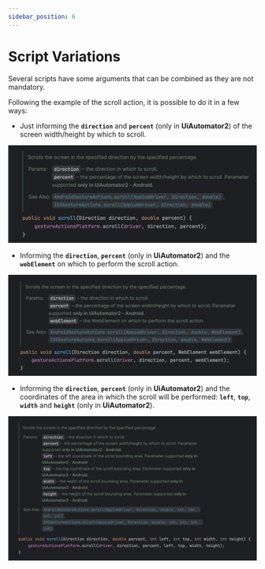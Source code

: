 ```yaml
---
sidebar_position: 6
---
```


# Script Variations

Several scripts have some arguments that can be combined as they are not mandatory.

Following the example of the scroll action, it is possible to do it in a few ways:

- Just informing the **`direction`** and **`percent`** (only in **UiAutomator2**) of the screen width/height by which to scroll.

![Scroll Documentation - Direction and Percent](img/scroll-doc-direction-percent.png)


- Informing the **`direction`**, **`percent`** (only in **UiAutomator2**) and the **`webElement`** on which to perform the scroll action.

![Scroll Documentation - Direction, Percent and WebElement](img/scroll-doc-element.png)


- Informing the **`direction`**, **`percent`** (only in **UiAutomator2**) and the coordinates of the area in which the scroll will be performed: **`left`**, **`top`**, **`width`** and **`height`** (only in **UiAutomator2**).

![Scroll Documentation - Direction, Percent and Coordinates](img/scroll-doc-coordinates.png)
